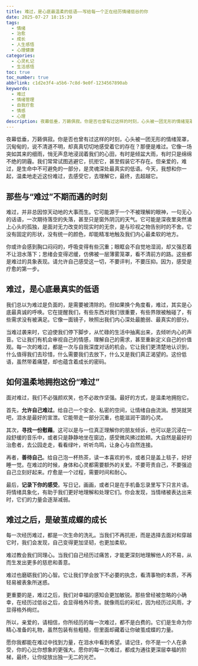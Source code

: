 ```yaml
---
title: 难过，是心底最温柔的低语——写给每一个正在经历情绪低谷的你
date: 2025-07-27 18:15:39
tags:
  - 情绪
  - 治愈
  - 成长
  - 人生感悟
  - 心理健康
categories:
  - 心灵札记
  - 生活感悟
toc: true
toc_number: true
abbrlink: c1d2e3f4-a5b6-7c8d-9e0f-1234567890ab
keywords:
  - 难过
  - 情绪管理
  - 自我疗愈
  - 情感
  - 心理
description: 夜幕低垂，万籁俱寂。你是否也曾有过这样的时刻，心头被一团无形的情绪笼罩，沉甸甸的，说不清道不明，却真真切切地感受着它的存在？那便是难过。它像一场突如其来的细雨，悄无声息地浸润着我们的心田，有时是倾盆大雨，有时只是绵绵不绝的阴霾。我们常常试图逃避它，抗拒它，甚至假装它不存在。但亲爱的，难过，是生命中不可避免的一部分，是灵魂深处最真实的低语。今天，我想和你一起，温柔地走近这份难过，去感受它，去理解它，最终，去超越它。
---
```


夜幕低垂，万籁俱寂。你是否也曾有过这样的时刻，心头被一团无形的情绪笼罩，沉甸甸的，说不清道不明，却真真切切地感受着它的存在？那便是难过。它像一场突如其来的细雨，悄无声息地浸润着我们的心田，有时是倾盆大雨，有时只是绵绵不绝的阴霾。我们常常试图逃避它，抗拒它，甚至假装它不存在。但亲爱的，难过，是生命中不可避免的一部分，是灵魂深处最真实的低语。今天，我想和你一起，温柔地走近这份难过，去感受它，去理解它，最终，去超越它。

## 那些与“难过”不期而遇的时刻

难过，并非总因惊天动地的大事而生。它可能源于一个不被理解的眼神，一句无心的话语，一次期待落空的失落，甚至只是窗外阴沉的天气。它可能是深夜里突然涌上心头的孤独，是面对无力改变的现实时的无奈，是与珍视之物告别时的不舍。它没有固定的形状，没有统一的颜色，却能精准地触及我们内心最柔软的地方。

你或许会感到胸口闷闷的，呼吸变得有些沉重；眼眶会不自觉地湿润，却又强忍着不让泪水落下；思绪会变得迟缓，仿佛被一层薄雾笼罩，看不清前方的路。这些都是难过的具象表现。请允许自己感受这一切，不要评判，不要压抑。因为，感受是疗愈的第一步。

## 难过，是心底最真实的低语

我们总以为难过是负面的，是需要被清除的。但如果换个角度看，难过，其实是心底最真诚的呼唤。它在提醒我们，有些东西对我们很重要，有些界限被触碰了，有些需求没有被满足。它像一面镜子，映照出我们内心深处最脆弱、最真实的部分。

当难过袭来时，它迫使我们停下脚步，从忙碌的生活中抽离出来，去倾听内心的声音。它让我们有机会审视自己的情感，理解自己的需求，甚至重新定义自己的价值观。每一次的难过，都是一次与自我深度对话的机会。它让我们更清楚地认识到，什么值得我们去珍惜，什么需要我们去放下，什么又是我们真正渴望的。这份低语，虽然带着痛楚，却也蕴含着成长的密码。

## 如何温柔地拥抱这份“难过”

面对难过，我们不必强颜欢笑，也不必故作坚强。最好的方式，是温柔地拥抱它。

首先，**允许自己难过**。给自己一个安全、私密的空间，让情绪自由流淌。想哭就哭吧，泪水是最好的宣泄。它能带走一部分沉重，也能滋润干涸的心灵。

其次，**寻找一份慰藉**。这可以是与一位真正理解你的朋友倾诉，也可以是沉浸在一段舒缓的音乐中，或者只是静静地坐在窗边，感受微风拂过脸颊。大自然是最好的治愈者，去公园走走，看看绿叶，听听鸟鸣，让身心与自然连接。

再者，**善待自己**。给自己泡一杯热茶，读一本喜欢的书，或者只是盖上毯子，好好睡一觉。在难过的时候，身体和心灵都需要额外的关爱。不要苛责自己，不要强迫自己立刻好起来。疗愈是一个过程，需要时间和耐心。

最后，**记录下你的感受**。写日记，画画，或者只是在手机备忘录里写下只言片语。将情绪具象化，有助于我们更好地理解和处理它们。你会发现，当情绪被表达出来时，它们的力量会逐渐减弱。

## 难过之后，是破茧成蝶的成长

每一次经历难过，都是一次生命的洗礼。当我们不再抗拒，而是选择去面对和穿越它时，我们会发现，自己变得更加坚韧，也更加柔软。

难过教会我们同理心。当我们自己经历过痛苦，才能更深刻地理解他人的不易，从而生发出更多的慈悲和善意。

难过也磨砺我们的心智。它让我们学会放下不必要的执念，看清事物的本质，不再轻易被表象所迷惑。

更重要的是，难过之后，我们对幸福的感知会更加敏锐。那些曾经被忽略的小确幸，在经历过低谷之后，会显得格外珍贵。就像雨后的彩虹，因为经历过风雨，才显得格外绚烂。

所以，亲爱的，请相信，你所经历的每一次难过，都不是白费的。它们是生命为你精心准备的礼物，虽然包装有些粗糙，但里面却藏着让你破茧成蝶的力量。

愿你我都能在难过中找到力量，在泪水中看到希望。请记住，你不是一个人在承受，你的心比你想象的更强大。愿你的每一次难过，都成为通往更深层幸福的阶梯，最终，让你绽放出独一无二的光芒。